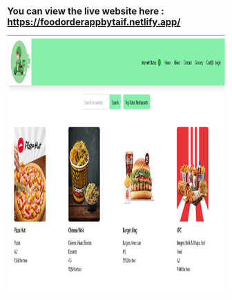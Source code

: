 ## You can view the live website here : https://foodorderappbytaif.netlify.app/
  
 <img src="src/images/Main page.PNG" alt="Screenshot Description" width="600" height="600">






